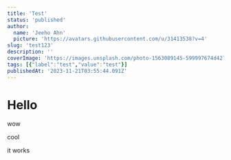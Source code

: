```yaml
---
title: 'Test'
status: 'published'
author:
  name: 'Jeeho Ahn'
  picture: 'https://avatars.githubusercontent.com/u/31413538?v=4'
slug: 'test123'
description: ''
coverImage: 'https://images.unsplash.com/photo-1563089145-599997674d42?q=80&w=2070&auto=format&fit=crop&ixlib=rb-4.0.3&ixid=M3wxMjA3fDB8MHxwaG90by1wYWdlfHx8fGVufDB8fHx8fA%3D%3D'
tags: [{"label":"test","value":"test"}]
publishedAt: '2023-11-21T03:55:44.091Z'
---
```


# Hello

wow

cool

it works